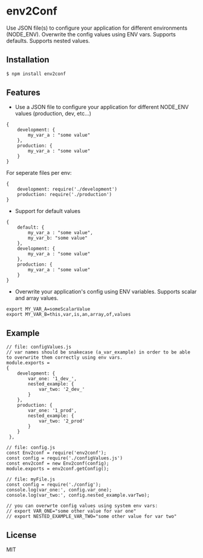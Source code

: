 # env2Conf

Use JSON file(s) to configure your application for different environments (NODE_ENV).
Overwrite the config values using ENV vars.
Supports defaults. Supports nested values.

## Installation

```js
$ npm install env2conf
```

## Features 

- Use a JSON file to configure your application for different NODE_ENV values (production, dev, etc...)

```
{
    development: {
        my_var_a : "some value"
    },
    production: {
        my_var_a : "some value"
    }
}
```

For seperate files per env:
```
{
    development: require('./development')
    production: require('./production')
}
```

- Support for default values

```
{
    default: {
        my_var_a : "some value",
        my_var_b: "some value"
    },
    development: {
        my_var_a : "some value"
    },
    production: {
        my_var_a : "some value"
    }
}
```

- Overwrite your application's config using ENV variables. Supports scalar and array values.

```
export MY_VAR_A=someScalarValue
export MY_VAR_B=this,var,is,an,array,of,values
```

## Example

```
// file: configValues.js
// var names should be snakecase (a_var_example) in order to be able to overwrite them correctly using env vars.
module.exports = 
{
    development: {
        var_one: '1_dev_',
        nested_example: {
            var_two: '2_dev_'
        }
    },
    production: {
        var_one: '1_prod',
        nested_example: {
            var_two: '2_prod'
        }
    }
 },
```

```
// file: config.js
const Env2conf = require('env2conf');
const config = require('./configValues.js')
const env2conf = new Env2conf(config);
module.exports = env2conf.getConfig();
```

```
// file: myFile.js
const config = require('./config');
console.log(var_one:', config.var_one);
console.log(var_two:', config.nested_example.varTwo);

// you can overwrte config values using system env vars:
// export VAR_ONE="some other value for var one"
// export NESTED_EXAMPLE_VAR_TWO="some other value for var two"
```


## License

  MIT

